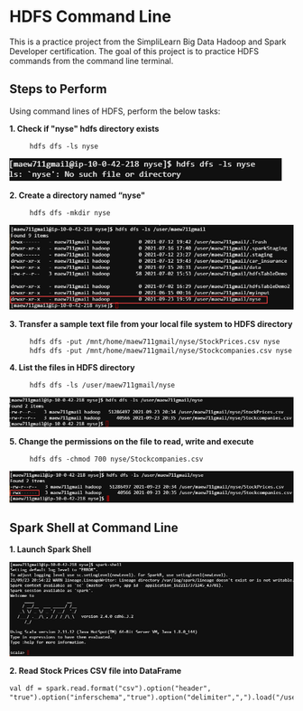 # HDFS Command Line
This is a practice project from the SimpliLearn Big Data Hadoop and Spark Developer certification. The goal of this project is to practice HDFS commands from the command line terminal.


## Steps to Perform
Using command lines of HDFS, perform the below tasks:

**1. Check if "nyse" hdfs directory exists**

         hdfs dfs -ls nyse
         
![](Images/hdfs_dfs_ls_nyse.png)

**2. Create a directory named “nyse"**

         hdfs dfs -mkdir nyse
![](Images/hdfs_dfs_ls_user_maew711gmail.png)

**3. Transfer a sample text file from your local file system to HDFS directory**

         hdfs dfs -put /mnt/home/maew711gmail/nyse/StockPrices.csv nyse
         hdfs dfs -put /mnt/home/maew711gmail/nyse/Stockcompanies.csv nyse

**4. List the files in HDFS directory**

         hdfs dfs -ls /user/maew711gmail/nyse 

![](Images/hdfs_dfs_ls_nyse2.png)

**5. Change the permissions on the file to read, write and execute**

         hdfs dfs -chmod 700 nyse/Stockcompanies.csv
![](Images/hdfs_dfs_ls_nyse3.png)
<br/>

## Spark Shell at Command Line

**1. Launch Spark Shell**

![](Images/launch_spark-shell.png)

**2. Read Stock Prices CSV file into DataFrame**

    val df = spark.read.format("csv").option("header", "true").option("inferschema","true").option("delimiter",",").load("/user/maew711gmail/nyse/StockPrices.csv")

    



